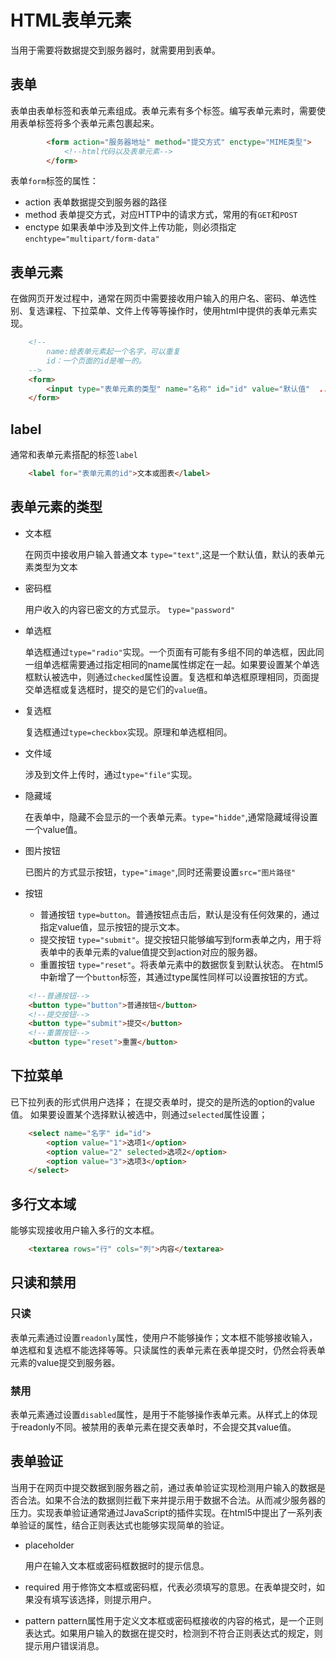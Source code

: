 # HTML表单元素

  当用于需要将数据提交到服务器时，就需要用到表单。

## 表单

  表单由表单标签和表单元素组成。表单元素有多个标签。编写表单元素时，需要使用表单标签将多个表单元素包裹起来。

```html
        <form action="服务器地址" method="提交方式" enctype="MIME类型">
            <!--html代码以及表单元素-->
        </form>
```

  表单`form`标签的属性：
  
- action
        表单数据提交到服务器的路径
- method
        表单提交方式，对应HTTP中的请求方式，常用的有`GET`和`POST`
- enctype
        如果表单中涉及到文件上传功能，则必须指定`enchtype="multipart/form-data"`

## 表单元素

  在做网页开发过程中，通常在网页中需要接收用户输入的用户名、密码、单选性别、复选课程、下拉菜单、文件上传等等操作时，使用html中提供的表单元素实现。

```html
    <!--
        name:给表单元素起一个名字，可以重复
        id：一个页面的id是唯一的。
    -->
    <form>
        <input type="表单元素的类型" name="名称" id="id" value="默认值"  ... />
    </form>
```

## label
  
通常和表单元素搭配的标签`label`

```html
    <label for="表单元素的id">文本或图表</label>
```

## 表单元素的类型

- 文本框

    在网页中接收用户输入普通文本
    `type="text"`,这是一个默认值，默认的表单元素类型为文本
- 密码框

    用户收入的内容已密文的方式显示。
    `type="password"`

- 单选框

    单选框通过`type="radio"`实现。一个页面有可能有多组不同的单选框，因此同一组单选框需要通过指定相同的name属性绑定在一起。如果要设置某个单选框默认被选中，则通过`checked`属性设置。复选框和单选框原理相同，页面提交单选框或复选框时，提交的是它们的`value值`。

- 复选框

    复选框通过`type=checkbox`实现。原理和单选框相同。

- 文件域

    涉及到文件上传时，通过`type="file"`实现。

- 隐藏域

    在表单中，隐藏不会显示的一个表单元素。`type="hidde"`,通常隐藏域得设置一个value值。

- 图片按钮

    已图片的方式显示按钮，`type="image"`,同时还需要设置`src="图片路径"`

- 按钮
  - 普通按钮
    `type=button`。普通按钮点击后，默认是没有任何效果的，通过指定value值，显示按钮的提示文本。
  - 提交按钮
    `type="submit"`。提交按钮只能够编写到form表单之内，用于将表单中的表单元素的value值提交到action对应的服务器。
  - 重置按钮
    `type="reset"`。将表单元素中的数据恢复到默认状态。
  在html5中新增了一个`button`标签，其通过type属性同样可以设置按钮的方式。

```html
    <!--普通按钮-->
    <button type="button">普通按钮</button>
    <!--提交按钮-->
    <button type="submit">提交</button>
    <!--重置按钮-->
    <button type="reset">重置</button>
```

## 下拉菜单

已下拉列表的形式供用户选择；
在提交表单时，提交的是所选的option的value值。
如果要设置某个选择默认被选中，则通过`selected`属性设置；

```html
    <select name="名字" id="id">
        <option value="1">选项1</option>
        <option value="2" selected>选项2</option>
        <option value="3">选项3</option>
    </select>
```

## 多行文本域

能够实现接收用户输入多行的文本框。

```html
    <textarea rows="行" cols="列">内容</textarea>
```

## 只读和禁用

### 只读

  表单元素通过设置`readonly`属性，使用户不能够操作；文本框不能够接收输入，单选框和复选框不能选择等等。只读属性的表单元素在表单提交时，仍然会将表单元素的value提交到服务器。

### 禁用

  表单元素通过设置`disabled`属性，是用于不能够操作表单元素。从样式上的体现于readonly不同。被禁用的表单元素在提交表单时，不会提交其value值。

## 表单验证

  当用于在网页中提交数据到服务器之前，通过表单验证实现检测用户输入的数据是否合法。如果不合法的数据则拦截下来并提示用于数据不合法。从而减少服务器的压力。实现表单验证通常通过JavaScript的插件实现。在html5中提出了一系列表单验证的属性，结合正则表达式也能够实现简单的验证。

- placeholder

    用户在输入文本框或密码框数据时的提示信息。

- required
    用于修饰文本框或密码框，代表必须填写的意思。在表单提交时，如果没有填写该选择，则提示用户。

- pattern
    pattern属性用于定义文本框或密码框接收的内容的格式，是一个正则表达式。如果用户输入的数据在提交时，检测到不符合正则表达式的规定，则提示用户错误消息。